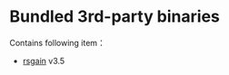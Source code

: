 # Bundled 3rd-party binaries
 
 Contains following item：
- [rsgain](https://github.com/complexlogic/rsgain) v3.5